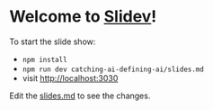 # Welcome to [Slidev](https://github.com/slidevjs/slidev)!

To start the slide show:

- `npm install`
- `npm run dev catching-ai-defining-ai/slides.md`
- visit <http://localhost:3030>

Edit the [slides.md](./slides.md) to see the changes.
